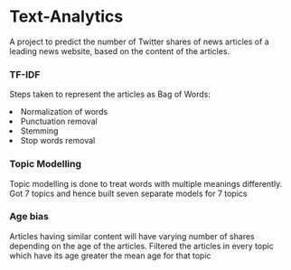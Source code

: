 # Text-Analytics
A project to predict the number of Twitter shares of news articles of a leading news website, based on the content of the articles.

### TF-IDF
Steps taken to represent the articles as Bag of Words:
<li> Normalization of words </li>
<li> Punctuation removal </li>
<li> Stemming </li>
<li> Stop words removal </li>

### Topic Modelling
Topic modelling is done to treat words with multiple meanings differently. Got 7 topics and hence built seven separate models for 7 topics

### Age bias
Articles having similar content will have varying number of shares depending on the age of the articles. Filtered the articles in every topic which have its age greater the mean age for that topic
